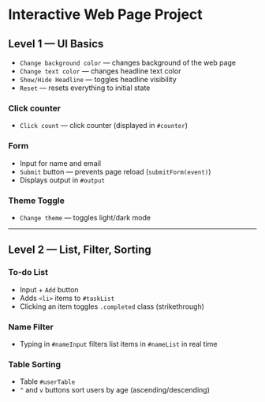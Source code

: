 # Interactive Web Page Project

## Level 1 — UI Basics

- `Change background color` — changes background of the web page
- `Change text color` — changes headline text color
- `Show/Hide Headline` — toggles headline visibility
- `Reset` — resets everything to initial state

### Click counter
- `Click count` — click counter (displayed in `#counter`)

### Form
- Input for name and email
- `Submit` button — prevents page reload (`submitForm(event)`)
- Displays output in `#output`

### Theme Toggle
- `Change theme` — toggles light/dark mode

---

## Level 2 — List, Filter, Sorting

### To-do List
- Input + `Add` button
- Adds `<li>` items to `#taskList`
- Clicking an item toggles `.completed` class (strikethrough)

### Name Filter
- Typing in `#nameInput` filters list items in `#nameList` in real time

### Table Sorting
- Table `#userTable`
- `^` and `v` buttons sort users by age (ascending/descending)

